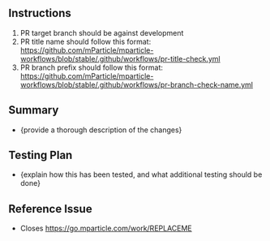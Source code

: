 ## Instructions
1. PR target branch should be against development
2. PR title name should follow this format: https://github.com/mParticle/mparticle-workflows/blob/stable/.github/workflows/pr-title-check.yml
3. PR branch prefix should follow this format: https://github.com/mParticle/mparticle-workflows/blob/stable/.github/workflows/pr-branch-check-name.yml

## Summary
- {provide a thorough description of the changes}

## Testing Plan
- {explain how this has been tested, and what additional testing should be done}

## Reference Issue
- Closes https://go.mparticle.com/work/REPLACEME

